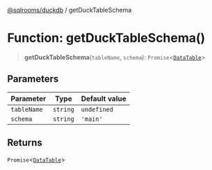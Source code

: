 [@sqlrooms/duckdb](../index.md) / getDuckTableSchema

# Function: getDuckTableSchema()

> **getDuckTableSchema**(`tableName`, `schema`): `Promise`\<[`DataTable`](../type-aliases/DataTable.md)\>

## Parameters

| Parameter | Type | Default value |
| ------ | ------ | ------ |
| `tableName` | `string` | `undefined` |
| `schema` | `string` | `'main'` |

## Returns

`Promise`\<[`DataTable`](../type-aliases/DataTable.md)\>
